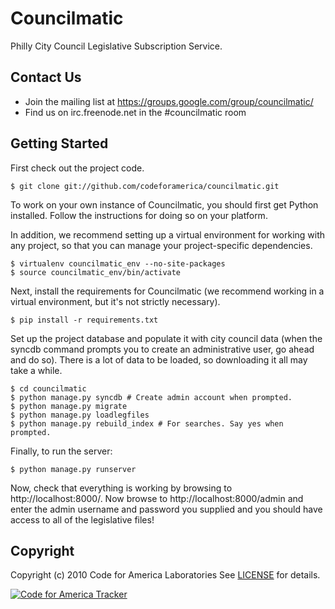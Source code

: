 Councilmatic
=============
Philly City Council Legislative Subscription Service.

Contact Us
----------
- Join the mailing list at https://groups.google.com/group/councilmatic/
- Find us on irc.freenode.net in the #councilmatic room

Getting Started
---------------
First check out the project code.

    $ git clone git://github.com/codeforamerica/councilmatic.git

To work on your own instance of Councilmatic, you should first get Python
installed. Follow the instructions for doing so on your platform.

In addition, we recommend setting up a virtual environment for working with any
project, so that you can manage your project-specific dependencies.

    $ virtualenv councilmatic_env --no-site-packages
    $ source councilmatic_env/bin/activate
    
Next, install the requirements for Councilmatic (we recommend working in a
virtual environment, but it's not strictly necessary).

    $ pip install -r requirements.txt

Set up the project database and populate it with city council data (when the
syncdb command prompts you to create an administrative user, go ahead and do
so). There is a lot of data to be loaded, so downloading it all may take a
while.

    $ cd councilmatic
    $ python manage.py syncdb # Create admin account when prompted.
    $ python manage.py migrate
    $ python manage.py loadlegfiles
    $ python manage.py rebuild_index # For searches. Say yes when prompted.

Finally, to run the server:

    $ python manage.py runserver

Now, check that everything is working by browsing to http://localhost:8000/. Now
browse to http://localhost:8000/admin and enter the admin username and password
you supplied and you should have access to all of the legislative files!


Copyright
---------
Copyright (c) 2010 Code for America Laboratories
See [LICENSE](https://github.com/cfalabs/open311/blob/master/LICENSE.mkd) for details.

[![Code for America Tracker](http://stats.codeforamerica.org/codeforamerica/philly_legislative.png)](http://stats.codeforamerica.org/projects/philly_legislative)
